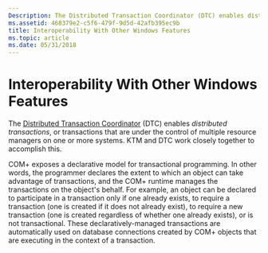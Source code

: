 ```yaml
---
Description: The Distributed Transaction Coordinator (DTC) enables distributed transactions, or transactions that are under the control of multiple resource managers on one or more systems. KTM and DTC work closely together to accomplish this.
ms.assetid: 468379e2-c5f6-479f-9d5d-42afb395ec9b
title: Interoperability With Other Windows Features
ms.topic: article
ms.date: 05/31/2018
---
```


# Interoperability With Other Windows Features

The [Distributed Transaction Coordinator](https://msdn.microsoft.com/library/ms684146.aspx) (DTC) enables *distributed transactions*, or transactions that are under the control of multiple resource managers on one or more systems. KTM and DTC work closely together to accomplish this.

COM+ exposes a declarative model for transactional programming. In other words, the programmer declares the extent to which an object can take advantage of transactions, and the COM+ runtime manages the transactions on the object's behalf. For example, an object can be declared to participate in a transaction only if one already exists, to require a transaction (one is created if it does not already exist), to require a new transaction (one is created regardless of whether one already exists), or is not transactional. These declaratively-managed transactions are automatically used on database connections created by COM+ objects that are executing in the context of a transaction.

 

 



